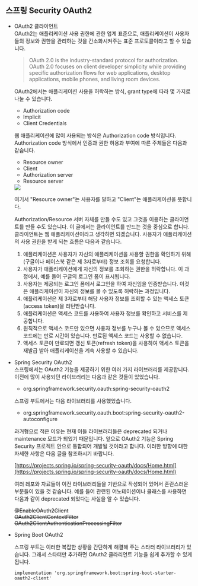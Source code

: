 ## 스프링 Security OAuth2
 
* OAuth2 클라이언트  
   OAuth2는 애플리케이션 사용 권한에 관한 업계 표준으로, 애플리케이션이 사용자들의 정보와 권한을 관리하는 것을 간소화시켜주는 표준 프로토콜이라고 할 수 있습니다. 
   >OAuth 2.0 is the industry-standard protocol for authorization. OAuth 2.0 focuses on client developer simplicity while providing specific authorization flows for web applications, desktop applications, mobile phones, and living room devices.
   
   OAuth2에서는 애플리케이션 사용을 허락하는 방식, grant type에 따라 몇 가지로 나눌 수 있습니다. 
   
   - Authorization code
   - Implicit
   - Client Credentials
   
   웹 애플리케이션에 많이 사용되는 방식은 Authorization code 방식입니다. Authorization code 방식에서 인증과 권한 허용과 부여에 따른 주체들은 다음과 같습니다.
   
   - Resource owner
   - Client
   - Authorization server
   - Resource server  
   
   <img src="https://github.com/kate-foo/SimpleSpringBoot/blob/oauth2/oauth2.PNG"/>
   
   여기서 "Resource owner"는 사용자를 말하고 "Client"는 애플리케이션을 뜻합니다.  
   
   Authorization/Resource 서버 자체를 만들 수도 있고 그것을 이용하는 클라이언트를 만들 수도 있습니다. 이 글에서는 클라이언트를 만드는 것을 중심으로 합니다. 클라이언트는 
   웹 애플리케이션이라고 생각하면 되겠습니다. 사용자가 애플리케이션의 사용 권한을 받게 되는 흐름은 다음과 같습니다.
   
   1. 애플리케이션은 사용자가 자신의 애플리케이션을 사용할 권한을 확인하기 위해(구글이나 페이스북 같은 제 3자로부터) 정보 조회를 요청합니다.  
   2. 사용자가 애플리케이션에게 자신의 정보를 조회하는 권한을 허락합니다. 이 과정에서, 예를 들어 구글의 로그인 폼이 표시됩니다.
   3. 사용자는 제공되는 로그인 폼에서 로그인을 하여 자신임을 인증받습니다. 이것은 애플리케이션이 자신의 정보를 볼 수 있도록 허락하는 과정입니다.
   4. 애플리케이션은 제 3자로부터 해당 사용자 정보를 조회할 수 있는 액세스 토큰(access token)을 리턴받습니다.
   5. 애플리케이션은 액세스 코드를 사용하여 사용자 정보를 확인하고 서비스를 제공합니다.
   6. 원칙적으로 액세스 코드만 있으면 사용자 정보를 누구나 볼 수 있으므로 액세스 코드에는 만료 시간이 있습니다. 만료된 액세스 코드는 사용할 수 없습니다.
   7. 액세스 토큰이 만료되면 갱신 토큰(refresh token)을 사용하여 액세스 토큰을 재발급 받아 애플리케이션을 계속 사용할 수 있습니다.
   
* Spring Security OAuth2  
  스프링에서는 OAuth2 기능을 제공하기 위한 여러 가지 라이브러리를 제공합니다. 이전에 많이 사용되던 라이브러리는 다음과 같은 것들이 있었습니다.
  
  - org.springframework.security.oauth:spring-security-oauth2
  
  스프링 부트에서는 다음 라이브러리를 사용했었습니다.
  
  - org.springframework.security.oauth.boot:spring-security-oauth2-autoconfigure
  
  과거형으로 적은 이유는 현재 이들 라이브러리들은 deprecated 되거나 maintenance 모드가 되었기 때문입니다. 앞으로 OAuth2 기능은 Spring Security 프로젝트 안으로 
  통합되어 개발될 것이라고 합니다. 이러한 방향에 대한 자세한 사항은 다음 글을 참조하시기 바랍니다.
  
  [https://projects.spring.io/spring-security-oauth/docs/Home.html](https://projects.spring.io/spring-security-oauth/docs/Home.html)

  여러 레포와 자료들이 이전 라이브러리들을 기반으로 작성되어 있어서 혼란스러운 부분들이 있을 것 같습니다. 예를 들어 관련된 어노테이션이나 클래스를 사용하면 다음과 같이 deprecated 되었다는 사실을 
  알 수 있습니다.
  
  ~~@EnableOAuth2Client~~  
  ~~OAuth2ClientContextFilter~~  
  ~~OAuth2ClientAuthenticationProcessingFilter~~
  
* Spring Boot OAuth2    
  
  스프링 부트는 이러한 복잡한 상황을 간단하게 해결해 주는 스타터 라이브러리가 있습니다. 그래서 스타터만 추가하면 OAuth2 클라리언트 기능을 쉽게 추가할 수 있게 됩니다.  

   ```
   implementation 'org.springframework.boot:spring-boot-starter-oauth2-client'
   ```
    